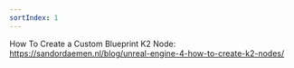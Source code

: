 ```yaml
---
sortIndex: 1
---
```


How To Create a Custom Blueprint K2 Node:
<https://sandordaemen.nl/blog/unreal-engine-4-how-to-create-k2-nodes/>
